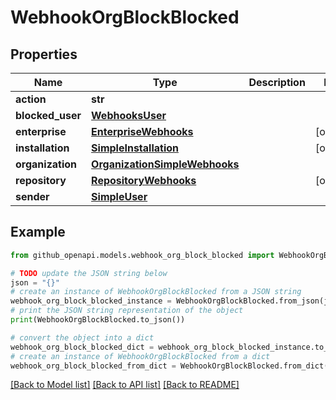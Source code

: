 # WebhookOrgBlockBlocked


## Properties

Name | Type | Description | Notes
------------ | ------------- | ------------- | -------------
**action** | **str** |  | 
**blocked_user** | [**WebhooksUser**](WebhooksUser.md) |  | 
**enterprise** | [**EnterpriseWebhooks**](EnterpriseWebhooks.md) |  | [optional] 
**installation** | [**SimpleInstallation**](SimpleInstallation.md) |  | [optional] 
**organization** | [**OrganizationSimpleWebhooks**](OrganizationSimpleWebhooks.md) |  | 
**repository** | [**RepositoryWebhooks**](RepositoryWebhooks.md) |  | [optional] 
**sender** | [**SimpleUser**](SimpleUser.md) |  | 

## Example

```python
from github_openapi.models.webhook_org_block_blocked import WebhookOrgBlockBlocked

# TODO update the JSON string below
json = "{}"
# create an instance of WebhookOrgBlockBlocked from a JSON string
webhook_org_block_blocked_instance = WebhookOrgBlockBlocked.from_json(json)
# print the JSON string representation of the object
print(WebhookOrgBlockBlocked.to_json())

# convert the object into a dict
webhook_org_block_blocked_dict = webhook_org_block_blocked_instance.to_dict()
# create an instance of WebhookOrgBlockBlocked from a dict
webhook_org_block_blocked_from_dict = WebhookOrgBlockBlocked.from_dict(webhook_org_block_blocked_dict)
```
[[Back to Model list]](../README.md#documentation-for-models) [[Back to API list]](../README.md#documentation-for-api-endpoints) [[Back to README]](../README.md)


